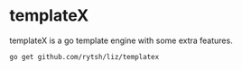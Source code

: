 # templateX

templateX is a go template engine with some extra features.

```sh
go get github.com/rytsh/liz/templatex
```
